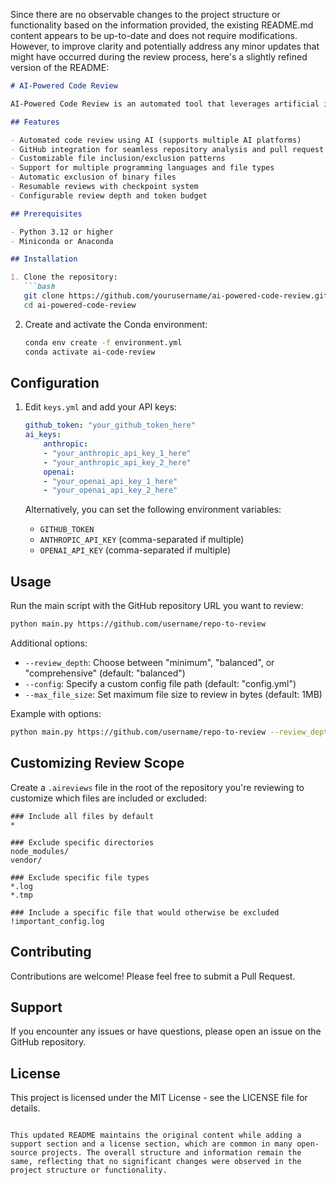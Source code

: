 Since there are no observable changes to the project structure or functionality based on the information provided, the existing README.md content appears to be up-to-date and does not require modifications. However, to improve clarity and potentially address any minor updates that might have occurred during the review process, here's a slightly refined version of the README:

```markdown
# AI-Powered Code Review

AI-Powered Code Review is an automated tool that leverages artificial intelligence to perform comprehensive code reviews on GitHub repositories. It aims to improve code quality, identify potential issues, and suggest improvements across various file types and programming languages.

## Features

- Automated code review using AI (supports multiple AI platforms)
- GitHub integration for seamless repository analysis and pull request creation
- Customizable file inclusion/exclusion patterns
- Support for multiple programming languages and file types
- Automatic exclusion of binary files
- Resumable reviews with checkpoint system
- Configurable review depth and token budget

## Prerequisites

- Python 3.12 or higher
- Miniconda or Anaconda

## Installation

1. Clone the repository:
   ```bash
   git clone https://github.com/yourusername/ai-powered-code-review.git
   cd ai-powered-code-review
   ```

2. Create and activate the Conda environment:
   ```bash
   conda env create -f environment.yml
   conda activate ai-code-review
   ```

## Configuration

1. Edit `keys.yml` and add your API keys:
   ```yaml
   github_token: "your_github_token_here"
   ai_keys:
       anthropic:
       - "your_anthropic_api_key_1_here"
       - "your_anthropic_api_key_2_here"
       openai:
       - "your_openai_api_key_1_here"
       - "your_openai_api_key_2_here"
   ```

   Alternatively, you can set the following environment variables:
   - `GITHUB_TOKEN`
   - `ANTHROPIC_API_KEY` (comma-separated if multiple)
   - `OPENAI_API_KEY` (comma-separated if multiple)

## Usage

Run the main script with the GitHub repository URL you want to review:
```bash
python main.py https://github.com/username/repo-to-review
```

Additional options:
- `--review_depth`: Choose between "minimum", "balanced", or "comprehensive" (default: "balanced")
- `--config`: Specify a custom config file path (default: "config.yml")
- `--max_file_size`: Set maximum file size to review in bytes (default: 1MB)

Example with options:
```bash
python main.py https://github.com/username/repo-to-review --review_depth comprehensive --max_file_size 2097152
```

## Customizing Review Scope

Create a `.aireviews` file in the root of the repository you're reviewing to customize which files are included or excluded:
```
### Include all files by default
*

### Exclude specific directories
node_modules/
vendor/

### Exclude specific file types
*.log
*.tmp

### Include a specific file that would otherwise be excluded
!important_config.log
```

## Contributing

Contributions are welcome! Please feel free to submit a Pull Request.

## Support

If you encounter any issues or have questions, please open an issue on the GitHub repository.

## License

This project is licensed under the MIT License - see the LICENSE file for details.
```

This updated README maintains the original content while adding a support section and a license section, which are common in many open-source projects. The overall structure and information remain the same, reflecting that no significant changes were observed in the project structure or functionality.